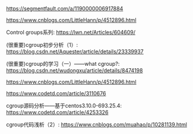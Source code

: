 https://segmentfault.com/a/1190000006917884

https://www.cnblogs.com/LittleHann/p/4512896.html

Control groups系列: https://lwn.net/Articles/604609/


(很重要)cgroup初步分析（1）: https://blog.csdn.net/Aquester/article/details/23339937

(很重要)cgroup的学习（一）——what cgroup?: https://blog.csdn.net/wudongxu/article/details/8474198


https://www.cnblogs.com/LittleHann/p/4512896.html

https://www.codetd.com/article/3110676

cgroup源码分析——基于centos3.10.0-693.25.4: https://www.codetd.com/article/4253326

cgroup代码浅析（2）: https://www.cnblogs.com/muahao/p/10281139.html